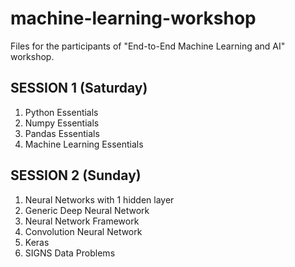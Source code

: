 # machine-learning-workshop
Files for the participants of "End-to-End Machine Learning and AI" workshop.

## SESSION 1 (Saturday)

1. Python Essentials
2. Numpy Essentials
3. Pandas Essentials
4. Machine Learning Essentials

## SESSION 2 (Sunday)

1. Neural Networks with 1 hidden layer
2. Generic Deep Neural Network
3. Neural Network Framework
4. Convolution Neural Network
5. Keras
6. SIGNS Data Problems